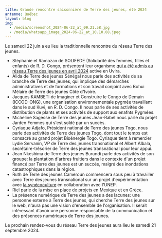 ```yaml
---
title: Grande rencontre saisonnière de Terre des jeunes, été 2024
antenne: Québec
layout: blog
img:
  - /media/screenshot_2024-06-22_at_09.21.58.jpg
  - /media/whatsapp_image_2024-06-22_at_10.10.08.jpeg
---
```

Le samedi 22 juin a eu lieu la traditionnelle rencontre du réseau Terre des jeunes.

* Stéphanie et Ramazan de SOLIFEDE (Solidarité des femmes, filles et enfants) de R. D. Congo, présentent leur organisme [qui a été admis au réseau Terre des jeunes en avril 2024](https://contenu.terredesjeunes.org/jekyll_blogposts/2024/04/25/solifede.html) active en Uvira.
* Alida de Terre des jeunes Sénégal nous parle des activités de sa branche de Terre des jeunes, qui implique des démarches administratives et de formations et son travail conjoint avec Bohui Mélaire de Terre des jeunes Côte d'Ivoire.
* Jacques KAMBETI de Imaginer et Construire le Congo de Demain (ICCOD-ONG), une organisation environnementale pygmée travaillant dans le sud Kuvi, en R. D. Congo. Il nous parle de ses activités de distribution de plants et ses activités de support aux enafnts Pygmées.
* Micheline Sagesse de Terre des jeunes Jean-Rabel nous parle du projet Jarden Femmes qui s'est soldé par un succès.
* Cyriaque Adjafo, Président national de Terre des jeunes Togo, nous parle des activités de Terre des jeunes Togo, dont tout le temps est consacré au grand projet Bioénergie Togo. Cyriaque tient à remercier Lydie Servanin, VP de Terre des jeunes transnational et Albert Albala, secrétaire-trésorier de Terre des jeunes transnational pour leur appui.
* Jean Nkeshima de Terre des jeunes Burundi parle des activités de son groupe: la plantation d'arbres fruitiers dans le contexte d'un projet financé par Terre des jeunes est un succès, malgré des inondations catastrophiques dans la région.
* Ruth de Terre des jeunes Cameroun commencera sous peu à travailler avec Terre des jeunes transnational sur un projet d'expérimentation avec [la synécoculture](https://www.fao.org/fileadmin/user_upload/GSP/GSOBI-21/DAY2/Plenary/Sony_Masatoshi_Funabashi.pdf) en collaboration avec l'UNEP.
* Riel parle de la mise en place de projets en Mexique et en Grèce.
* La présence numérique de Terre des jeunes a des lacunes: une personne externe à Terre des jeunes, qui cherche Terre des jeunes sur le web, n'aura pas une vision d'ensemble de l'organisation. Il serait intéressant d'avoir une personne responsable de la communication et des présences numériques de Terre des jeunes.

Le prochain rendez-vous du réseau Terre des jeunes aura lieu le samedi 21 septembre 2024.
